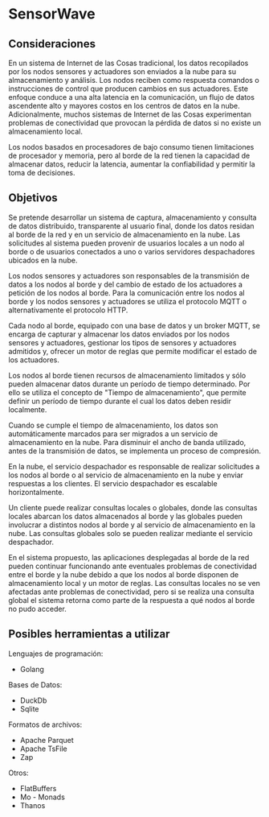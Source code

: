 # SensorWave

## Consideraciones

En un sistema de Internet de las Cosas tradicional, los datos recopilados por los nodos sensores y actuadores son enviados a la nube para su almacenamiento y análisis. Los nodos reciben como respuesta comandos o instrucciones de control que producen cambios en sus actuadores. Este enfoque conduce a una alta latencia en la comunicación, un flujo de datos ascendente alto y mayores costos en los centros de datos en la nube. Adicionalmente, muchos sistemas de Internet de las Cosas experimentan problemas de conectividad que provocan la pérdida de datos si no existe un almacenamiento local.

Los nodos basados en procesadores de bajo consumo tienen limitaciones de procesador y memoria, pero al borde de la red tienen la capacidad de almacenar datos, reducir la latencia, aumentar la confiabilidad y permitir la toma de decisiones.

## Objetivos

Se pretende desarrollar un sistema de captura, almacenamiento y consulta de datos distribuido, transparente al usuario final, donde los datos residan al borde de la red y en un servicio de almacenamiento en la nube. Las solicitudes al sistema pueden provenir de usuarios locales a un nodo al borde o de usuarios conectados a uno o varios servidores despachadores ubicados en la nube. 

Los nodos sensores y actuadores son responsables de la transmisión de datos a los nodos al borde y del cambio de estado de los actuadores a petición de los nodos al borde. Para la comunicación entre los nodos al borde y los nodos sensores y actuadores se utiliza el protocolo MQTT o alternativamente el protocolo HTTP.

Cada nodo al borde, equipado con una base de datos y un broker MQTT, se encarga de capturar y almacenar los datos enviados por los nodos sensores y actuadores, gestionar los tipos de sensores y actuadores admitidos y, ofrecer un motor de reglas que permite modificar el estado de los actuadores.

Los nodos al borde tienen recursos de almacenamiento limitados y sólo pueden almacenar datos durante un período de tiempo determinado. Por ello se utiliza el concepto de "Tiempo de almacenamiento", que permite definir un período de tiempo durante el cual los datos deben residir localmente.

Cuando se cumple el tiempo de almacenamiento, los datos son automáticamente marcados para ser migrados a un servicio de almacenamiento en la nube. Para disminuir el ancho de banda utilizado, antes de la transmisión de datos, se implementa un proceso de compresión.

En la nube, el servicio despachador es responsable de realizar solicitudes a los nodos al borde o al servicio de almacenamiento en la nube y enviar respuestas a los clientes. El servicio despachador es escalable horizontalmente.

Un cliente puede realizar consultas locales o globales, donde las consultas locales abarcan los datos almacenados al borde y las globales pueden involucrar a distintos nodos al borde y al servicio de almacenamiento en la nube. Las consultas globales solo se pueden realizar mediante el servicio despachador.

En el sistema propuesto, las aplicaciones desplegadas al borde de la red pueden continuar funcionando ante eventuales problemas de conectividad entre el borde y la nube debido a que los nodos al borde disponen de almacenamiento local y un motor de reglas. Las consultas locales no se ven afectadas ante problemas de conectividad, pero si se realiza una consulta global el sistema retorna como parte de la respuesta a qué nodos al borde no pudo acceder.

## Posibles herramientas a utilizar

Lenguajes de programación:

- Golang

Bases de Datos:

- DuckDb
- Sqlite

Formatos de archivos:

- Apache Parquet
- Apache TsFile
- Zap

Otros:

- FlatBuffers
- Mo - Monads
- Thanos